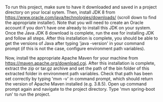 To run this project, make sure to have it downloaded and saved in a project directory on your local sytem. Then, 
install JDK 8 from https://www.oracle.com/java/technologies/downloads/ (scroll down to find the appropriate installer). Note that you will need to create an Oracle
account if you don't have one already to install this JDK on your system. Once the Java JDK 8 download is complete, run the exe for installing JDK and follow all steps.
After this installation is complete, you should be able to get the versions of Java after typing 'java -version' in your command prompt (if this is not the case,
configure environment path variables). 

Now, install the appropriate Apache Maven for your machine from https://maven.apache.org/download.cgi. 
After this installation is complete, extract the zip or tar.gz archive and set the path of the bin folder of this extracted folder in environment path variables.
Check that path has been set correctly by typing 'mvn -v' in command prompt, which should return the version of Apache Maven installed (e.g. 3.8.5). 
Open up command prompt again and navigate to the project directory. Type 'mvn spring-boot run' to run the project. 

